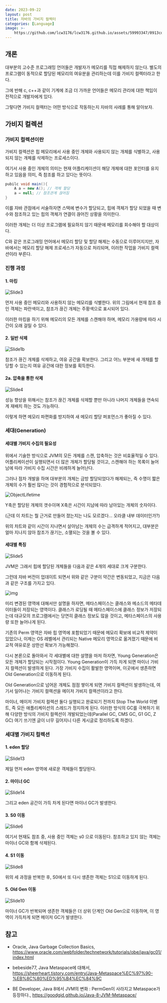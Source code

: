 ```yaml
---
date: 2023-09-22
layout: post
title: 자바의 가비지 컬렉터
categories: [Language]
image: >-
    https://github.com/lcw3176/lcw3176.github.io/assets/59993347/0913cd89-ec62-4c98-942d-3bc09eba6463
---
```


## 개론

대부분의 고수준 프로그래밍 언어들은 개발자가 메모리를 직접 해제하지 않는다.
별도의 프로그램이 동적으로 할당된 메모리의 여유분을 관리하는데 이를 가비지 컬렉터라고 한다.  

그에 반해 c, c++과 같이 기계에 조금 더 가까운 언어들은 메모리 관리에 대한 책임이 전적으로 개발자에게 있다.

그렇다면 가비지 컬렉터는 어떤 방식으로 작동하는지 자바의 사례를 통해 알아보자.


## 가비지 컬렉션

### 가비지 컬렉션이란

가비지 컬렉션은 힙 메모리에서 사용 중인 개체와 사용되지 않는 개체를 식별하고, 
사용되지 않는 개체를 삭제하는 프로세스이다. 

여기서 사용 중인 개체의 의미는 현재 어플리케이션이 해당 개체에 대한 포인터를 유지하고 있음을 의미, 즉 참조를 하고 있다는 뜻이다. 

```java
pubilc void main(){
    A a = new A(); // 객체 할당
    a = null; // 참조관계 끊어짐
}

```
이를 자바 관점에서 서술하자면 스택에 변수가 할당되고, 힙에 객체가 할당 되었을 때 변수와 참조하고 있는 힙의 객체가 연결이 끊어진 상황을 의미한다.

이러한 개체는 더 이상 프로그램에 필요하지 않기 때문에 메모리를 회수해야 할 대상이다.

C와 같은 프로그래밍 언어에서 메모리 할당 및 할당 해제는 수동으로 이루어지지만, 자바에서는 메모리 할당 해제 프로세스가 자동으로 처리되며, 이러한 작업을 가비지 컬렉션이라 부른다.

### 진행 과정

#### 1. 마킹

![Slide3](https://github.com/lcw3176/lcw3176.github.io/assets/59993347/f779da1a-1a74-43b5-8ec2-81c52796e7db)


먼저 사용 중인 메모리와 사용하지 않는 메모리를 식별한다.
위의 그림에서 현재 참조 중인 객체는 파란색이고, 참조가 끊긴 개체는 주황색으로 표시되어 있다.

이러한 마킹을 하기 위해 메모리의 모든 개체를 스캔해야 하며, 메모리 가용량에 따라 시간이 오래 걸릴 수 있다.

#### 2. 일반 삭제

![Slide1b](https://github.com/lcw3176/lcw3176.github.io/assets/59993347/3aa268ac-11ad-41a0-bb7c-1ad7527c01c6)

참조가 끊긴 개체를 삭제하고, 여유 공간을 확보한다. 
그리고 어느 부분에 새 개채를 할당할 수 있는지 여유 공간에 대한 정보를 획득한다.


#### 2a. 압축을 통한 삭제

![Slide4](https://github.com/lcw3176/lcw3176.github.io/assets/59993347/44cb1cb8-81f3-4ef8-b3d2-826ff9671ead)

성능 향상을 위해서는 참조가 끊긴 개체를 삭제할 뿐만 아니라 나머지 개체들을 연속되게 재배치 하는 것도 가능하다.

이렇게 하면 메모리 파편화를 방지하여 새 메모리 할당 퍼포먼스가 좋아질 수 있다.

### 세대(Generation)

#### 세대별 가비지 수집의 필요성

위에서 기술한 방식으로 JVM의 모든 개체를 스캔, 압축하는 것은 비효율적일 수 있다.
어플리케이션이 실행되면서 더 많은 개체가 할당될 것이고, 스캔해야 하는 목록이 늘어남에 따라 가비지 수집 시간은 비례하게 늘어난다.

그러나 점차 개발을 하며 대부분의 개체는 금방 할당되었다가 해제되는, 즉 수명이 짧은 개체의 수가 훨씬 많다는 것이 경험적으로 분석되었다.  

![ObjectLifetime](https://github.com/lcw3176/lcw3176.github.io/assets/59993347/57bba542-a072-4205-b974-27a0819fd433)

Y축은 할당된 개체의 갯수이며 X축은 시간이 지남에 따라 남아있는 개체의 숫자이다. 

(근데 이 차트는 뭘 근거로 만들어 졌는지는 나도 모르겠다... 오라클 내부 데이터인가?)

위의 차트와 같이 시간이 지나면서 살아남는 개체의 수는 급격하게 적어지고, 대부분은 얼마 지나지 않아 참조가 끊기는, 소멸되는 것을 볼 수 있다.

#### 세대별 특징

![Slide5](https://github.com/lcw3176/lcw3176.github.io/assets/59993347/2d572adb-412f-4310-b702-c29500e9d9f4)

JVM은 그래서 힙에 할당된 개체들을 다음과 같은 4개의 세대로 크게 구분한다.

그런데 자바 버전이 업데이트 되면서 위와 같은 구분이 약간은 변동되었고, 지금은 다음과 같은 구조를 가지고 있다.

![img](https://github.com/lcw3176/lcw3176.github.io/assets/59993347/2983e061-916e-4c22-add3-e68f3c123132)

미리 변경된 영역에 대해서만 설명을 하자면, 메타스페이스는 클래스와 메소드의 메타데이터들이 저장되는 영역이다. 클래스가 로딩될 때 메타스페이스에 클래스 정보가 저장되는데 대규모의 프로그램에서는 당연히 클래스 정보도 많을 것이고, 메타스페이스의 사용량 또한 늘어나게 된다. 

기존의 Perm 영역은 자바 힙 영역에 포함되었기 때문에 메모리 확보에 비교적 제약이 있었으나, 이제는 OS 레벨에서 관리되는 Native 메모리 영역으로 옮겨졌기 때문에 비교적 여유로운 상한선 확보가 가능해졌다. 

다시 본론으로 돌아와서 각 세대별에 대한 설명을 마저 하자면, Young Generation은 모든 개체가 할당되는 시작점이다. Young Generation이 가득 차게 되면 마이너 가비지 컬렉션이 발생하게 된다. 가장 가비지 수집이 활발한 영역이며, 이곳에서 생존하면 Old Generation으로 이동하게 된다.

Old Generation으로 넘어온 개체도 점점 쌓이게 되면 가비지 컬렉션이 발생하는데, 여기서 일어나는 가비지 컬렉션을 메이저 가비지 컬렉션이라고 한다.

마이너, 메이저 가비지 컬렉션 둘다 실행되고 완료되기 전까지 Stop The World 이벤트, 즉 모든 애플리케이션의 스레드가 정지하게 된다. 이러한 방식의 GC를 극복하기 위해 다양한 방식의 가비지 컬렉션이 개발되었는데(Parallel GC, CMS GC, G1 GC, Z GC) 여기 쓰기엔 글이 너무 길어지니 다른 게시글로 정리하도록 하겠다.

### 세대별 가비지 컬렉션

#### 1. eden 할당

![Slide13](https://github.com/lcw3176/lcw3176.github.io/assets/59993347/79652c6a-ebf7-4efb-b0f5-ab5c5be99759)

제일 먼저 eden 영역에 새로운 객체들이 할당된다. 

#### 2. 마이너 GC

![Slide14](https://github.com/lcw3176/lcw3176.github.io/assets/59993347/2ee05c45-a5b1-45d5-abce-20b79315c2f3)

그리고 eden 공간이 가득 차게 된다면 마이너 GC가 발생한다.

#### 3. S0 이동

![Slide6](https://github.com/lcw3176/lcw3176.github.io/assets/59993347/f6e3dedc-6917-45c5-b92d-9f0f1e37cae3)

여기서 현재도 참조 중, 사용 중인 객체는 s0 으로 이동된다. 참조하고 있지 않는 객체는 마이너 GC와 함께 삭제된다.

#### 4. S1 이동
![Slide8](https://github.com/lcw3176/lcw3176.github.io/assets/59993347/7461c2a8-27ce-4888-a1e1-c75d25d19ae8)

위의 세 과정을 반복한 후, S0에서 또 다시 생존한 객체는 S1으로 이동하게 된다.

#### 5. Old Gen 이동
![Slide10](https://github.com/lcw3176/lcw3176.github.io/assets/59993347/3d7f4413-fd17-4a07-9780-efe16c4a30bf)

마이너 GC가 반복되며 생존한 객체들은 더 상위 단계인 Old Gen으로 이동하며, 이 영역이 가득차게 되면 
메이저 GC가 발생한다.


## 참고
- Oracle, Java Garbage Collection Basics, https://www.oracle.com/webfolder/technetwork/tutorials/obe/java/gc01/index.html

- bebeside77, Java Metaspace에 대해서, https://sheerheart.tistory.com/entry/Java-Metaspace%EC%97%90-%EB%8C%80%ED%95%B4%EC%84%9C

- BE Developer, Java 8에서 JVM의 변화 : PermGen이 사라지고 Metaspace가 등장하다., https://goodgid.github.io/Java-8-JVM-Metaspace/